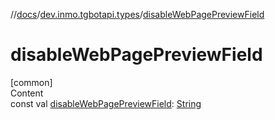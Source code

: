 //[docs](../../index.md)/[dev.inmo.tgbotapi.types](index.md)/[disableWebPagePreviewField](disable-web-page-preview-field.md)



# disableWebPagePreviewField  
[common]  
Content  
const val [disableWebPagePreviewField](disable-web-page-preview-field.md): [String](https://kotlinlang.org/api/latest/jvm/stdlib/kotlin/-string/index.html)  



